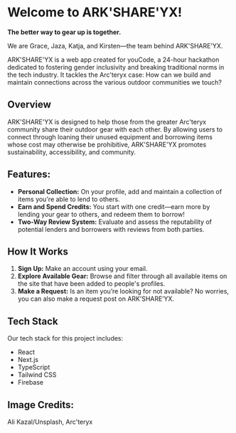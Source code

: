 # Welcome to ARK'SHARE'YX!

**The better way to gear up is together.**

We are Grace, Jaza, Katja, and Kirsten&mdash;the team behind ARK'SHARE'YX.

ARK'SHARE'YX is a web app created for youCode, a 24-hour hackathon dedicated to fostering gender inclusivity and breaking traditional norms in the tech industry. It tackles the Arc'teryx case: How can we build and maintain connections across the various outdoor communities we touch?

## Overview

ARK'SHARE'YX is designed to help those from the greater Arc'teryx community share their outdoor gear with each other. By allowing users to connect through loaning their unused equipment and borrowing items whose cost may otherwise be prohibitive, ARK'SHARE'YX promotes sustainability, accessibility, and community.

## Features:

- **Personal Collection:** On your profile, add and maintain a collection of items you're able to lend to others.
- **Earn and Spend Credits:** You start with one credit&mdash;earn more by lending your gear to others, and redeem them to borrow!
- **Two-Way Review System:** Evaluate and assess the reputability of potential lenders and borrowers with reviews from both parties.

## How It Works

1. **Sign Up:** Make an account using your email.
2. **Explore Available Gear:** Browse and filter through all available items on the site that have been added to people's profiles.
3. **Make a Request:** Is an item you’re looking for not available? No worries, you can also make a request post on ARK’SHARE’YX.

## Tech Stack

Our tech stack for this project includes:
- React
- Next.js
- TypeScript
- Tailwind CSS
- Firebase

## Image Credits:

Ali Kazal/Unsplash, Arc'teryx
